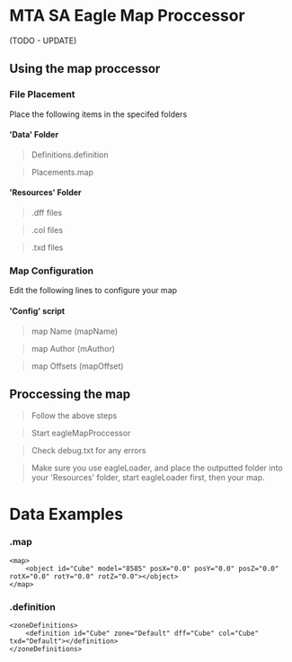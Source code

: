 # MTA SA Eagle Map Proccessor

(TODO - UPDATE)

## Using the map proccessor

### File Placement

Place the following items in the specifed folders

#### 'Data' Folder

> Definitions.definition

> Placements.map
  
#### 'Resources' Folder

> .dff files

> .col files

> .txd files
  
### Map Configuration

Edit the following lines to configure your map

#### 'Config' script
  
 >map Name        (mapName)
 
 >map Author      (mAuthor)
 
 >map Offsets     (mapOffset)


## Proccessing the map

> Follow the above steps

> Start eagleMapProccessor

> Check debug.txt for any errors

> Make sure you use eagleLoader, and place the outputted folder into your 'Resources' folder, start eagleLoader first, then your map.

# Data Examples

### .map

```
<map>
    <object id="Cube" model="8585" posX="0.0" posY="0.0" posZ="0.0" rotX="0.0" rotY="0.0" rotZ="0.0"></object>
</map>
```

### .definition

```
<zoneDefinitions>
    <definition id="Cube" zone="Default" dff="Cube" col="Cube" txd="Default"></definition>
</zoneDefinitions>

```



